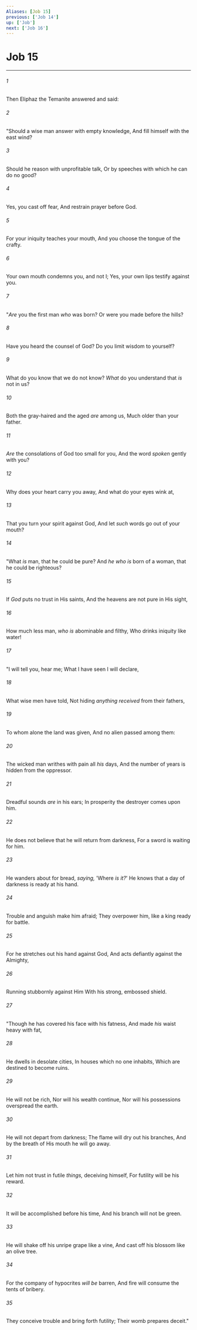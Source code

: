 ```yaml
---
Aliases: [Job 15]
previous: ['Job 14']
up: ['Job']
next: ['Job 16']
---
```

# Job 15

***


###### 1 
Then Eliphaz the Temanite answered and said: 

###### 2 
"Should a wise man answer with empty knowledge, And fill himself with the east wind? 

###### 3 
Should he reason with unprofitable talk, Or by speeches with which he can do no good? 

###### 4 
Yes, you cast off fear, And restrain prayer before God. 

###### 5 
For your iniquity teaches your mouth, And you choose the tongue of the crafty. 

###### 6 
Your own mouth condemns you, and not I; Yes, your own lips testify against you. 

###### 7 
"_Are_ you the first man _who_ was born? Or were you made before the hills? 

###### 8 
Have you heard the counsel of God? Do you limit wisdom to yourself? 

###### 9 
What do you know that we do not know? _What_ do you understand that _is_ not in us? 

###### 10 
Both the gray-haired and the aged _are_ among us, Much older than your father. 

###### 11 
_Are_ the consolations of God too small for you, And the word _spoken_ gently with you? 

###### 12 
Why does your heart carry you away, And what do your eyes wink at, 

###### 13 
That you turn your spirit against God, And let _such_ words go out of your mouth? 

###### 14 
"What _is_ man, that he could be pure? And _he who is_ born of a woman, that he could be righteous? 

###### 15 
If _God_ puts no trust in His saints, And the heavens are not pure in His sight, 

###### 16 
How much less man, _who is_ abominable and filthy, Who drinks iniquity like water! 

###### 17 
"I will tell you, hear me; What I have seen I will declare, 

###### 18 
What wise men have told, Not hiding _anything received_ from their fathers, 

###### 19 
To whom alone the land was given, And no alien passed among them: 

###### 20 
The wicked man writhes with pain all _his_ days, And the number of years is hidden from the oppressor. 

###### 21 
Dreadful sounds _are_ in his ears; In prosperity the destroyer comes upon him. 

###### 22 
He does not believe that he will return from darkness, For a sword is waiting for him. 

###### 23 
He wanders about for bread, _saying,_ 'Where _is it?_' He knows that a day of darkness is ready at his hand. 

###### 24 
Trouble and anguish make him afraid; They overpower him, like a king ready for battle. 

###### 25 
For he stretches out his hand against God, And acts defiantly against the Almighty, 

###### 26 
Running stubbornly against Him With his strong, embossed shield. 

###### 27 
"Though he has covered his face with his fatness, And made _his_ waist heavy with fat, 

###### 28 
He dwells in desolate cities, In houses which no one inhabits, Which are destined to become ruins. 

###### 29 
He will not be rich, Nor will his wealth continue, Nor will his possessions overspread the earth. 

###### 30 
He will not depart from darkness; The flame will dry out his branches, And by the breath of His mouth he will go away. 

###### 31 
Let him not trust in futile _things,_ deceiving himself, For futility will be his reward. 

###### 32 
It will be accomplished before his time, And his branch will not be green. 

###### 33 
He will shake off his unripe grape like a vine, And cast off his blossom like an olive tree. 

###### 34 
For the company of hypocrites _will be_ barren, And fire will consume the tents of bribery. 

###### 35 
They conceive trouble and bring forth futility; Their womb prepares deceit."
